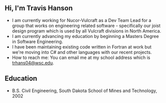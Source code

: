 ## Hi, I'm Travis Hanson

<!--
**hanson-travis/hanson-travis** is a ✨ _special_ ✨ repository because its `README.md` (this file) appears on your GitHub profile.

Here are some ideas to get you started:

- 🔭 I’m currently working on ...
- 🌱 I’m currently learning ...
- 👯 I’m looking to collaborate on ...
- 🤔 I’m looking for help with ...
- 💬 Ask me about ...
- 📫 How to reach me: ...
- 😄 Pronouns: ...
- ⚡ Fun fact: ...
-->

- I am currently working for Nucor-Vulcraft as a Dev Team Lead for a group that works on engineering related software - specifically our joist design program which is used by all Vulcraft divisions in North America.
- I am currently advancing my education by beginning a Masters Degree in Software Engineering.
- I have been maintaining existing code written in Fortran at work but we're moving into C# and other languages with our recent projects.
- How to reach me: You can email me at my school address which is trhans04@wsc.edu.

## Education 
- B.S. Civil Engineering, South Dakota School of Mines and Technology, 2002
